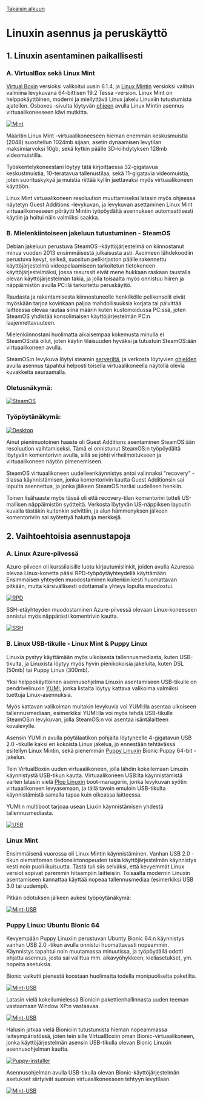 [Takaisin alkuun](../../../README.md)

# Linuxin asennus ja peruskäyttö

## 1. Linuxin asentaminen paikallisesti

### A. VirtualBox sekä Linux Mint

[Virtual Boxin](https://www.virtualbox.org/wiki/Downloads) versioksi valikoitui uusin 6.1.4, ja [Linux Mintin](https://www.osboxes.org/linux-mint/) versioksi valitsin valmiina levykuvana 64-bittisen 19.2 Tessa -version. Linux Mint on helppokäyttöinen, moderni ja miellyttävä Linux jakelu Linuxiin tutustumista ajatellen. Osboxes -sivulta löytyvän [ohjeen](https://www.osboxes.org/guide/) avulla Linux Mintin asennus virtuaalikoneeseen kävi mutkitta.

[![Mint](https://raw.githubusercontent.com/tuuchen/Linux-E9955-2020/master/src/materiaali/Mint.PNG)](https://raw.githubusercontent.com/tuuchen/Linux-E9955-2020/master/src/materiaali/Mint.PNG)

Määritin Linux Mint -virtuaalikoneeseen hieman enemmän keskusmuistia (2048) suositellun 1024mb sijaan, asetin dynaamisen levytilan maksimiarvoksi 10gb, sekä kytkin päälle 3D-kiihdytyksen 128mb videomuistilla.

Työskentelykoneestani löytyy tätä kirjoittaessa 32-gigatavua keskustmuistia, 10-teratavua tallenustilaa, sekä 11-gigatavia videomuistia, joten suorituskykyä ja muistia riittää kyllin jaettavaksi myös virtuaalikoneen käyttöön.

Linux Mint virtuaalikoneen resoluution muuttamiseksi latasin myös ohjeessa näytetyn Guest Additions -levykuvan, ja levykuvan asettaminen Linux Mint virtuaalikoneeseen pöräytti Mintin työpöydältä asennuksen automaattisesti käytiin ja hoitui näin valmiiksi saakka.

### B. Mielenkiintoiseen jakeluun tutustuminen - SteamOS

Debian jakeluun perustuva SteamOS -käyttöjärjestelmä on kiinnostanut minua vuoden 2013 ensimmäisestä julkaisusta asti. Avoimeen lähdekoodiin perustuva kevyt, selkeä, suositun pelikirjaston päälle rakennettu käyttöjärjestelmä videopelaamiseen tarkoitetun tietokoneen käyttöjärjestelmäksi, jossa resurssit eivät mene hukkaan raskaan taustalla olevan käyttöjärjestelmän takia, ja jolla toisaalta myös onnistuu hiiren ja näppäimistön avulla PC:llä tarkoitettu peruskäyttö.

Raudasta ja rakentamisesta kiinnostuneelle henkilkölle pelikonsolit eivät myöskään tarjoa kovinkaan paljoa mahdollisuuksia korjata tai päivittää laitteessa olevaa rautaa siinä määrin kuten kustomoidussa PC:ssä, joten SteamOS yhdistää konsolimaisen käyttöjärjestelmän PC:n laajennettavuuteen.

Mielenkiinnostani huolimatta aikaisempaa kokemusta minulla ei SteamOS:stä ollut, joten käytin tilaisuuden hyväksi ja tutustuin SteamOS:ään virtuaalikoneen avulla.

SteamOS:n levykuva löytyi steamin [serveriltä](http://repo.steampowered.com/download/), ja verkosta löytyvien [ohjeiden](https://www.dedoimedo.com/computers/steamos-virtualbox.html) avulla asennus tapahtui helposti toisella virtuaalikoneella näytöllä olevia kuvakkeita seuraamalla.

### Oletusnäkymä:

[![SteamOS](https://raw.githubusercontent.com/tuuchen/Linux-E9955-2020/master/src/materiaali/SteamOS.PNG)](https://raw.githubusercontent.com/tuuchen/Linux-E9955-2020/master/src/materiaali/SteamOS.PNG)

### Työpöytänäkymä:

[![Desktop](https://raw.githubusercontent.com/tuuchen/Linux-E9955-2020/master/src/materiaali/SteamOS_Desktop.PNG)](https://raw.githubusercontent.com/tuuchen/Linux-E9955-2020/master/src/materiaali/SteamOS_Desktop.PNG)

Ainut pienimuotoinen haaste oli Guest Additions asentaminen SteamOS:ään resoluution vaihtamiseksi. Tämä ei onnistunut SteamOS:n työpöydältä löytyvän komentorivin avulla, sillä se johti virheilmoitukseen ja virtuaalikoneen näytön pimenemiseen.

SteamOS virtuaalikoneen uudelleenkäynnistys antoi valinnaksi "recovery" -tilassa käynnistämisen, jonka komentorivin kautta Guest Additionsin sai lopulta asennettua, ja jonka jälkeen SteamOS heräsi uudelleen henkiin.

Toinen lisähaaste myös tässä oli että recovery-tilan komentorivi totteli US-mallisen näppäimistön syötteitä. Verkosta löytyvän US-näppiksen layoutin kuvalla tästäkin kuitenkin selvittiin, ja alun hämmenyksen jälkeen komentoriviin sai syötettyä haluttuja merkkejä.

## 2. Vaihtoehtoisia asennustapoja

### A. Linux Azure-pilvessä

Azure-pilveen oli kurssilaisille luotu kirjautumislinkit, joiden avulla Azuressa olevaa Linux-konetta pääsi RPD-työpöytäyhteydellä käyttämään. Ensimmäisen yhteyden muodostaminen kuitenkin kesti huomattavan pitkään, mutta kärsivällisesti odottamalla yhteys lopulta muodostui.

[![RPD](https://raw.githubusercontent.com/tuuchen/Linux-E9955-2020/master/src/materiaali/RPD.PNG)](https://raw.githubusercontent.com/tuuchen/Linux-E9955-2020/master/src/materiaali/RPD.PNG)

SSH-etäyhteyden muodostaminen Azure-pilvessä olevaan Linux-koneeseen onnistui myös näppärästi komentrivin kautta.

[![SSH](https://raw.githubusercontent.com/tuuchen/Linux-E9955-2020/master/src/materiaali/SSH.PNG)](https://raw.githubusercontent.com/tuuchen/Linux-E9955-2020/master/src/materiaali/SSH.PNG)

### B. Linux USB-tikulle - Linux Mint & Puppy Linux

Linuxia pystyy käyttämään myös ulkoisesta tallennusmediasta, kuten USB-tikulta, ja Linuxista löytyy myös hyvin pienikokoisia jakeluita, kuten DSL (50mb) tai Puppy Linux (300mb).

Yksi helppokäyttöinen asennusohjelma Linuxin asentamiseen USB-tikulle on pendrivelinuxin [YUMI](https://www.pendrivelinux.com/yumi-multiboot-usb-creator/), jonka listalta löytyy kattava valikoima valmiiksi tuettuja Linux-asennuksia.

Myös kattavan valikoiman muitakin levykuvia voi YUMI:lla asentaa ulkoiseen tallennusmediaan, esimerkiksi YUMI:lla voi myös tehdä USB-tikulle SteamOS:n levykuvan, jolla SteamOS:n voi asentaa isäntälaitteen kovalevylle.

Asensin YUMI:n avulla pöytälaatikon pohjalta löytyneelle 4-gigatavun USB 2.0 -tikulle kaksi eri kokoista Linux jakelua, jo ennestään tehtävässä esitellyn Linux Mintin, sekä pienemmän [Puppy Linuxin](http://puppylinux.com/) Bionic Puppy 64-bit -jakelun.

Tein VirtualBoxiin uuden virtuaalikoneen, jolla lähdin kokeilemaan Linuxin käynnistystä USB-tikun kautta. Virtuaalikoneen USB:lta käynnistämistä varten latasin vielä [Plop Linuxin](https://www.plop.at/en/ploplinux/index.html) boot-managerin, jonka levykuvan syötin virtuaalikoneen levyasemaan, ja tällä tavoin emuloin USB-tikulta käynnistämistä samalla tapaa kuin oikeassa laitteessa.

YUMI:n multiboot tarjoaa usean Liuxin käynnistämisen yhdestä tallennusmediasta.

[![USB](https://raw.githubusercontent.com/tuuchen/Linux-E9955-2020/master/src/materiaali/USB1.PNG)](https://raw.githubusercontent.com/tuuchen/Linux-E9955-2020/master/src/materiaali/USB1.PNG)

### Linux Mint

Ensimmäisenä vuorossa oli Linux Mintin käynnistäminen. Vanhan USB 2.0 -tikun olemattoman tiedonsiirtonopeuden takia käyttöjärjestelmän käynnistys kesti noin puoli ikuisuutta. Tästä tuli siis selväksi, että kevyemmät Linux versiot sopivat paremmin hitaampiin laitteisiin. Toisaalta modernin Linuxin asentamiseen kannattaa käyttää nopeaa tallennusmediaa (esimerkiksi USB 3.0 tai uudempi).

Pitkän odotuksen jälkeen aukesi työpöytänäkymä:

[![Mint-USB](https://raw.githubusercontent.com/tuuchen/Linux-E9955-2020/master/src/materiaali/USB2.PNG)](https://raw.githubusercontent.com/tuuchen/Linux-E9955-2020/master/src/materiaali/USB2.PNG)

### Puppy Linux: Ubuntu Bionic 64

Kevyempään Puppy Linuxiin perustuvan Ubunty Bionic 64:n käynnistys vanhan USB 2.0 -tikun avulla onnistui huomattavasti nopeammin. Käynnistys tapahtui noin muutamassa minuutissa, ja työpöydällä odotti ohjattu asennus, josta sai valittua mm. aikavyöhykkeen, kieliasetukset, ym. nopeita asetuksia.

Bionic vaikutti pienestä koostaan huolimatta todella monipuoliselta paketilta.

[![Mint-USB](https://raw.githubusercontent.com/tuuchen/Linux-E9955-2020/master/src/materiaali/USB3.PNG)](https://raw.githubusercontent.com/tuuchen/Linux-E9955-2020/master/src/materiaali/USB3.PNG)

Latasin vielä kokeilumielessä Bionicin pakettienhallinnasta uuden teeman vastaamaan Window XP:n vastaavaa.

[![Mint-USB](https://raw.githubusercontent.com/tuuchen/Linux-E9955-2020/master/src/materiaali/USB4.PNG)](https://raw.githubusercontent.com/tuuchen/Linux-E9955-2020/master/src/materiaali/USB4.PNG)

Halusin jatkaa vielä Bioniciin tutustumista hieman nopeammassa laiteympäristössä, joten tein sille VirtualBoxiin oman Bionic-virtuaalikoneen, jonka käyttöjärjestelmän asensin USB-tikulla olevan Bionic Linuxin asennusohjelman kautta.

[![Puppy-installer](https://raw.githubusercontent.com/tuuchen/Linux-E9955-2020/master/src/materiaali/installer.PNG)](https://raw.githubusercontent.com/tuuchen/Linux-E9955-2020/master/src/materiaali/installer.PNG)

Asennusohjelman avulla USB-tikulla olevan Bionic-käyttöjärjestelmän asetukset siirtyivät suoraan virtuaalikoneeseen tehtyyn levytilaan.

[![Mint-USB](https://raw.githubusercontent.com/tuuchen/Linux-E9955-2020/master/src/materiaali/Puppy.PNG)](https://raw.githubusercontent.com/tuuchen/Linux-E9955-2020/master/src/materiaali/Puppy.PNG)
